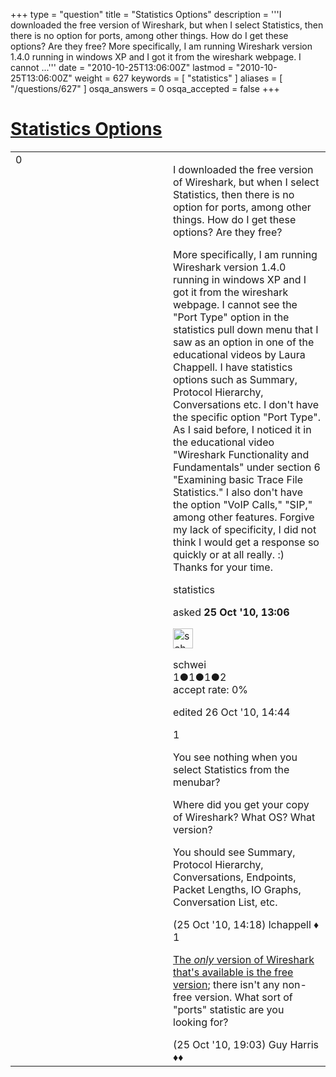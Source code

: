 +++
type = "question"
title = "Statistics Options"
description = '''I downloaded the free version of Wireshark, but when I select Statistics, then there is no option for ports, among other things. How do I get these options? Are they free? More specifically, I am running Wireshark version 1.4.0 running in windows XP and I got it from the wireshark webpage. I cannot ...'''
date = "2010-10-25T13:06:00Z"
lastmod = "2010-10-25T13:06:00Z"
weight = 627
keywords = [ "statistics" ]
aliases = [ "/questions/627" ]
osqa_answers = 0
osqa_accepted = false
+++

<div class="headNormal">

# [Statistics Options](/questions/627/statistics-options)

</div>

<div id="main-body">

<div id="askform">

<table id="question-table" style="width:100%;"><colgroup><col style="width: 50%" /><col style="width: 50%" /></colgroup><tbody><tr class="odd"><td style="width: 30px; vertical-align: top"><div class="vote-buttons"><div id="post-627-score" class="post-score" title="current number of votes">0</div><div id="favorite-count" class="favorite-count"></div></div></td><td><div id="item-right"><div class="question-body"><p>I downloaded the free version of Wireshark, but when I select Statistics, then there is no option for ports, among other things. How do I get these options? Are they free?</p><p>More specifically, I am running Wireshark version 1.4.0 running in windows XP and I got it from the wireshark webpage. I cannot see the "Port Type" option in the statistics pull down menu that I saw as an option in one of the educational videos by Laura Chappell. I have statistics options such as Summary, Protocol Hierarchy, Conversations etc. I don't have the specific option "Port Type". As I said before, I noticed it in the educational video "Wireshark Functionality and Fundamentals" under section 6 "Examining basic Trace File Statistics." I also don't have the option "VoIP Calls," "SIP," among other features. Forgive my lack of specificity, I did not think I would get a response so quickly or at all really. :) Thanks for your time.</p></div><div id="question-tags" class="tags-container tags">statistics</div><div id="question-controls" class="post-controls"></div><div class="post-update-info-container"><div class="post-update-info post-update-info-user"><p>asked <strong>25 Oct '10, 13:06</strong></p><img src="https://secure.gravatar.com/avatar/a6eb7ac970d7ed0e9f01b5b7f7145304?s=32&amp;d=identicon&amp;r=g" class="gravatar" width="32" height="32" alt="schwei&#39;s gravatar image" /><p>schwei<br />
<span class="score" title="1 reputation points">1</span><span title="1 badges"><span class="badge1">●</span><span class="badgecount">1</span></span><span title="1 badges"><span class="silver">●</span><span class="badgecount">1</span></span><span title="2 badges"><span class="bronze">●</span><span class="badgecount">2</span></span><br />
<span class="accept_rate" title="Rate of the user&#39;s accepted answers">accept rate:</span> <span title="schwei has no accepted answers">0%</span></p></div><div class="post-update-info post-update-info-edited"><p>edited 26 Oct '10, 14:44</p></div></div><div id="comments-container-627" class="comments-container"><span id="633"></span><div id="comment-633" class="comment"><div id="post-633-score" class="comment-score">1</div><div class="comment-text"><p>You see nothing when you select Statistics from the menubar?</p><p>Where did you get your copy of Wireshark? What OS? What version?</p><p>You should see Summary, Protocol Hierarchy, Conversations, Endpoints, Packet Lengths, IO Graphs, Conversation List, etc.</p></div><div id="comment-633-info" class="comment-info"><span class="comment-age">(25 Oct '10, 14:18)</span> lchappell ♦</div></div><span id="642"></span><div id="comment-642" class="comment"><div id="post-642-score" class="comment-score">1</div><div class="comment-text"><p><a href="http://www.wireshark.org/faq.html#q1.6">The <em>only</em> version of Wireshark that's available is the free version</a>; there isn't any non-free version. What sort of "ports" statistic are you looking for?</p></div><div id="comment-642-info" class="comment-info"><span class="comment-age">(25 Oct '10, 19:03)</span> Guy Harris ♦♦</div></div></div><div id="comment-tools-627" class="comment-tools"></div><div class="clear"></div><div id="comment-627-form-container" class="comment-form-container"></div><div class="clear"></div></div></td></tr></tbody></table>

</div>

</div>

